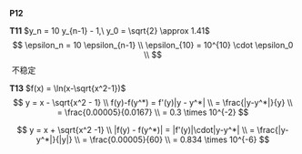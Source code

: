 **P12**

**T11**   $y_n = 10 y_{n-1} - 1,\ y_0 = \sqrt{2} \approx 1.41$
$$
\epsilon_n = 10 \epsilon_{n-1}  \\
\epsilon_{10} = 10^{10} \cdot \epsilon_0  \\
$$
​		不稳定



**T13**   $f(x) = \ln(x-\sqrt{x^2-1})$
$$
y = x - \sqrt{x^2 - 1} \\
f(y)-f(y^*) = f'(y)|y - y^*| \\
= \frac{|y-y^*|}{y}  \\
= \frac{0.00005}{0.0167}  \\
= 0.3 \times 10^{-2}
$$

$$
y = x + \sqrt{x^2 -1}  \\
|f(y) - f(y^*)| = |f'(y)|\cdot|y-y^*| \\
= \frac{|y-y^*|}{|y|}  \\
= \frac{0.00005}{60}  \\
= 0.834 \times 10^{-6}
$$
